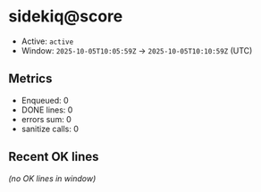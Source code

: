 # sidekiq@score

- Active: `active`
- Window: `2025-10-05T10:05:59Z` → `2025-10-05T10:10:59Z` (UTC)

## Metrics
- Enqueued: 0
- DONE lines: 0
- errors sum: 0
- sanitize calls: 0

## Recent OK lines
_(no OK lines in window)_

